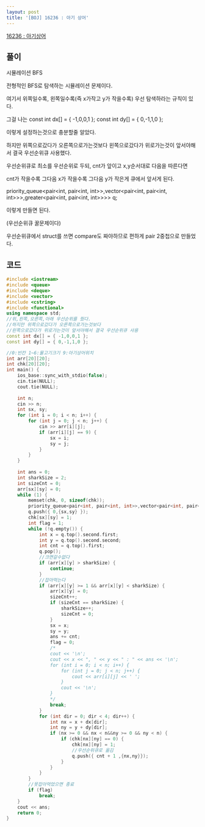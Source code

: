 ```yaml
---
layout: post
title: '[BOJ] 16236 : 아기 상어'
---
```


[16236 : 아기상어](https://www.acmicpc.net/problem/16236)

## 풀이

시뮬레이션 BFS

전형적인 BFS로 탐색하는 시뮬레이션 문제이다.

여기서 위쪽일수록, 왼쪽일수록(즉 x가작고 y가 작을수록) 우선 탐색하라는 규칙이 있다.

그걸 나는 const int dx[] = { -1,0,0,1 };  const int dy[] = { 0,-1,1,0 };

이렇게 설정하는것으로 충분할줄 알았다.

하지만 위쪽으로갔다가 오른쪽으로가는것보다 왼쪽으로갔다가 위로가는것이 앞서야해서 결국 우선순위큐 사용했다.

우선순위큐로 최소를 우선순위로 두되, cnt가 앞이고 x,y순서대로 다음을 따른다면

cnt가 작을수록 그다음 x가 작을수록 그다음 y가 작은게 큐에서 앞서게 된다.

priority_queue<pair<int, pair<int, int>>,vector<pair<int, pair<int, int>>>,greater<pair<int, pair<int, int>>>> q;

이렇게 만들면 된다.

(우선순위큐 꿀문제이다)

우선순위큐에서 struct를 쓰면 compare도 짜야하므로 편하게 pair 2중첩으로 만들었다.


## 코드

```cpp
#include <iostream>
#include <queue>
#include <deque>
#include <vector>
#include <cstring>
#include <functional>
using namespace std;
//위,왼쪽,오른쪽,아래 우선순위를 줬다.
//하지만 위쪽으로갔다가 오른쪽으로가는것보다
//왼쪽으로갔다가 위로가는것이 앞서야해서 결국 우선순위큐 사용
const int dx[] = { -1,0,0,1 };
const int dy[] = { 0,-1,1,0 };

//0:빈칸 1~6:물고기크기 9:아기상어위치
int arr[20][20];
int chk[20][20];
int main() {
    ios_base::sync_with_stdio(false);
    cin.tie(NULL);
    cout.tie(NULL);
    
    int n;
    cin >> n;
    int sx, sy;
    for (int i = 0; i < n; i++) {
        for (int j = 0; j < n; j++) {
            cin >> arr[i][j];
            if (arr[i][j] == 9) {
                sx = i;
                sy = j;
            }
        }
    }
    
    int ans = 0;
    int sharkSize = 2;
    int sizeCnt = 0;
    arr[sx][sy] = 0;
    while (1) {
        memset(chk, 0, sizeof(chk));
        priority_queue<pair<int, pair<int, int>>,vector<pair<int, pair<int, int>>>,greater<pair<int, pair<int, int>>>> q;
        q.push({ 0,{sx,sy} });
        chk[sx][sy] = 1;
        int flag = 1;
        while (!q.empty()) {
            int x = q.top().second.first;
            int y = q.top().second.second;
            int cnt = q.top().first;
            q.pop();
            //크면갈수없다
            if (arr[x][y] > sharkSize) {
                continue;
            }
            //잡아먹는다
            if (arr[x][y] >= 1 && arr[x][y] < sharkSize) {
                arr[x][y] = 0;
                sizeCnt++;
                if (sizeCnt == sharkSize) {
                    sharkSize++;
                    sizeCnt = 0;
                }
                sx = x;
                sy = y;
                ans += cnt;
                flag = 0;
                /*
                cout << '\n';
                cout << x << ", " << y << " : " << ans << '\n';
                for (int i = 0; i < n; i++) {
                    for (int j = 0; j < n; j++) {
                        cout << arr[i][j] << ' ';
                    }
                    cout << '\n';
                }
                */
                break;
            }
            for (int dir = 0; dir < 4; dir++) {
                int nx = x + dx[dir];
                int ny = y + dy[dir];
                if (nx >= 0 && nx < n&&ny >= 0 && ny < n) {
                    if (chk[nx][ny] == 0) {
                        chk[nx][ny] = 1;
                        //우선순위큐로 옮김
                        q.push({ cnt + 1 ,{nx,ny}});
                    }
                }
            }
        }
        //못잡아먹었으면 종료
        if (flag)
            break;
    }
    cout << ans;
    return 0;
}
```
